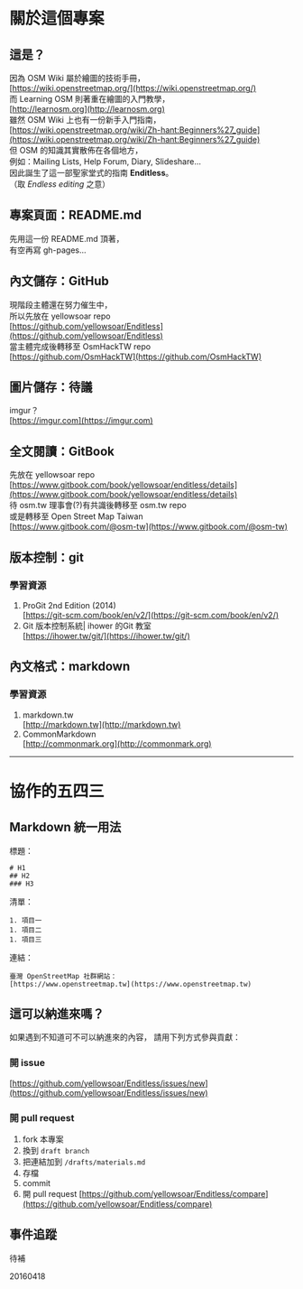 # 關於這個專案
## 這是？
因為 OSM Wiki 屬於繪圖的技術手冊，  
[https://wiki.openstreetmap.org/](https://wiki.openstreetmap.org/)  
而 Learning OSM 則著重在繪圖的入門教學，  
[http://learnosm.org](http://learnosm.org)  
雖然 OSM Wiki 上也有一份新手入門指南，  
[https://wiki.openstreetmap.org/wiki/Zh-hant:Beginners%27_guide](https://wiki.openstreetmap.org/wiki/Zh-hant:Beginners%27_guide)  
但 OSM 的知識其實散佈在各個地方，  
例如：Mailing Lists, Help Forum, Diary, Slideshare...  
因此誕生了這一部聖家堂式的指南 **Enditless**。  
（取 *Endless editing* 之意）  

## 專案頁面：README.md
先用這一份 README.md 頂著，  
有空再寫 gh-pages...  

## 內文儲存：GitHub
現階段主體還在努力催生中，  
所以先放在 yellowsoar repo  
[https://github.com/yellowsoar/Enditless](https://github.com/yellowsoar/Enditless)  
當主體完成後轉移至 OsmHackTW repo  
[https://github.com/OsmHackTW](https://github.com/OsmHackTW)  

## 圖片儲存：待議  
imgur？  
[https://imgur.com](https://imgur.com)  

## 全文閱讀：GitBook
先放在 yellowsoar repo  
[https://www.gitbook.com/book/yellowsoar/enditless/details](https://www.gitbook.com/book/yellowsoar/enditless/details)  
待 osm.tw 理事會(?)有共識後轉移至 osm.tw repo  
或是轉移至 Open Street Map Taiwan  
[https://www.gitbook.com/@osm-tw](https://www.gitbook.com/@osm-tw)  

## 版本控制：git
### 學習資源
1. ProGit 2nd Edition (2014)  
[https://git-scm.com/book/en/v2/](https://git-scm.com/book/en/v2/)  
1. Git 版本控制系統| ihower 的Git 教室  
[https://ihower.tw/git/](https://ihower.tw/git/)  

## 內文格式：markdown
### 學習資源
1. markdown.tw  
[http://markdown.tw](http://markdown.tw)  
1. CommonMarkdown  
[http://commonmark.org](http://commonmark.org)  

---

# 協作的五四三
## Markdown 統一用法
標題：  
```
# H1
## H2
### H3
```

清單：  
```
1. 項目一
1. 項目二
1. 項目三
```

連結：  
```
臺灣 OpenStreetMap 社群網站：
[https://www.openstreetmap.tw](https://www.openstreetmap.tw)
```

## 這可以納進來嗎？
如果遇到不知道可不可以納進來的內容，
請用下列方式參與貢獻：
### 開 issue
[https://github.com/yellowsoar/Enditless/issues/new](https://github.com/yellowsoar/Enditless/issues/new)    

### 開 pull request
1. fork 本專案  
1. 換到 `draft branch`  
1. 把連結加到 `/drafts/materials.md`  
1. 存檔  
1. commit  
1. 開 pull request   [https://github.com/yellowsoar/Enditless/compare](https://github.com/yellowsoar/Enditless/compare)  

## 事件追蹤
待補

20160418
